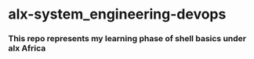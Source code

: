 # alx-system_engineering-devops

### This repo represents my learning phase of shell basics under alx Africa

